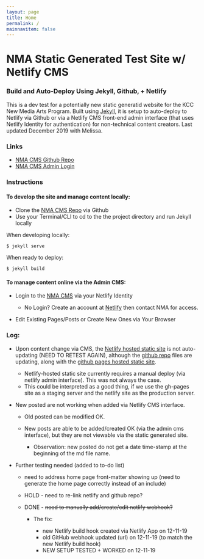 ```yaml
---
layout: page
title: Home
permalink: /
mainnavitem: false
---
```

# NMA Static Generated Test Site w/ Netlify CMS

### Build and Auto-Deploy Using Jekyll, Github, + Netlify

This is a dev test for a potentially new static generatid website for the KCC New Media Arts Program. Built using [Jekyll](https://jekyllrb.com/), it is setup to auto-deploy to Netlify via Github or via a Netlify CMS front-end admin interface (that uses Netlify Identity for authentication) for non-technical content creators. Last updated December 2019 with Melissa.  

### Links

* [NMA CMS Github Repo](https://github.com/kccnma/cms)
* [NMA CMS Admin Login](https://nma.netlify.com/admin/)

### Instructions

#### To develop the site and manage content locally:

* Clone the [NMA CMS Repo](https://github.com/kccnma/cms) via Github
* Use your Terminal/CLI to cd to the the project directory and run Jekyll locally 

When developing locally:

```
$ jekyll serve
```

When ready to deploy:

```
$ jekyll build
```

#### To manage content online via the Admin CMS:

* Login to the [NMA CMS](https://nma.netlify.com/admin/) via your Netlify Identity

  * No Login? Create an account at [Netlify](https://app.netlify.com) then contact NMA for access.
* Edit Existing Pages/Posts or Create New Ones via Your Browser

### Log:

* Upon content change via CMS, the [Netlify hosted static site](https://nma.netlify.com) is not auto-updating (NEED TO RETEST AGAIN), although the [github repo](https://github.com/kccnma/cms/) files are updating, along with the [github pages hosted static site](https://kccnma.github.io/cms/).

  * Netlify-hosted static site currently requires a manual deploy (via netlify admin interface). This was not always the case.
  * This could be interpreted as a good thing, if we use the gh-pages site as a staging server and the netlify site as the production server.
* New posted are not working when added via Netlify CMS interface.

  * Old posted can be modified OK.
  * New posts are able to be added/created OK (via the admin cms interface), but they are not viewable via the static generated site.

    * Observation: new posted do not get a date time-stamp at the beginning of the md file name.
* Further testing needed (added to to-do list)

  * need to address home page front-matter showing up (need to generate the home page correctly instead of an include)
  * HOLD - need to re-link netlify and github repo? 
  * DONE - ~~need to manually add/create/edit netlify webhook?~~ 

    * The fix:

      * new Netlify build hook created via Netlify App on 12-11-19
      * old GitHub webhook updated (url) on 12-11-19 (to match the new Netlify build hook)
      * NEW SETUP TESTED + WORKED on 12-11-19